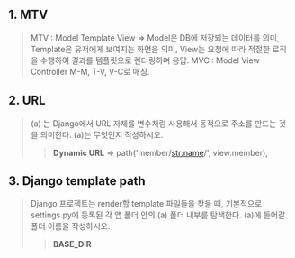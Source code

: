 ## 1. MTV
> MTV : Model Template View => Model은 DB에 저장되는 데이터를 의미, Template은 유저에게 보여지는 화면을 의미, View는 요청에 따라 적절한 로직을 수행하여 결과를 템플릿으로 렌더링하며 응답.
> MVC : Model View Controller
> M-M, T-V, V-C로 매칭. 


## 2. URL
> (a) 는 Django에서 URL 자체를 변수처럼 사용해서 동적으로 주소를 만드는 것을 의미한다. (a)는 무엇인지 작성하시오.
> > **Dynamic URL** => path('member/<str:name>/', view.member),

## 3. Django template path
> Django 프로젝트는 render할 template 파일들을 찾을 때, 기본적으로 settings.py에 등록된 각 앱 폴더 안의 (a) 폴더 내부를 탐색한다. (a)에 들어갈 폴더 이름을 작성하시오.
> > **BASE_DIR**

